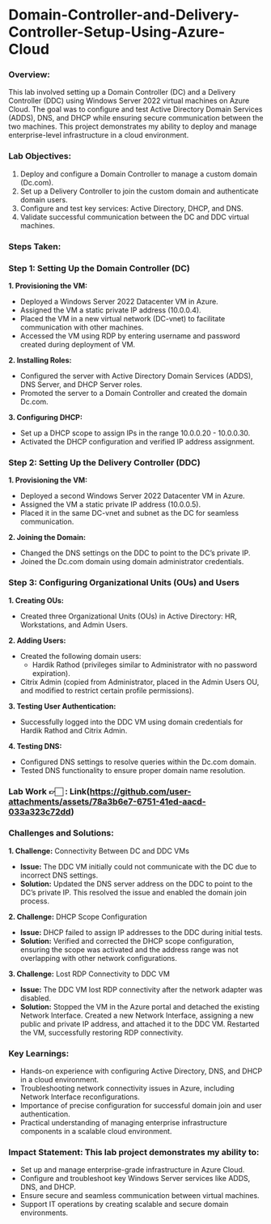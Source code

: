 # Domain-Controller-and-Delivery-Controller-Setup-Using-Azure-Cloud

### Overview:
This lab involved setting up a Domain Controller (DC) and a Delivery Controller (DDC) using Windows Server 2022 virtual machines on Azure Cloud. The goal was to configure and test Active Directory Domain Services (ADDS), DNS, and DHCP while ensuring secure communication between the two machines. This project demonstrates my ability to deploy and manage enterprise-level infrastructure in a cloud environment.
 
### Lab Objectives:
1.	Deploy and configure a Domain Controller to manage a custom domain (Dc.com).
2.	Set up a Delivery Controller to join the custom domain and authenticate domain users.
3.	Configure and test key services: Active Directory, DHCP, and DNS.
4.	Validate successful communication between the DC and DDC virtual machines.

 
### Steps Taken:
### Step 1: Setting Up the Domain Controller (DC)
**1.	Provisioning the VM:**
-	Deployed a Windows Server 2022 Datacenter VM in Azure.
- Assigned the VM a static private IP address (10.0.0.4).
- Placed the VM in a new virtual network (DC-vnet) to facilitate communication with other machines.
- Accessed the VM using RDP by entering username and password created during deployment of VM.
  
**2.	Installing Roles:**
- Configured the server with Active Directory Domain Services (ADDS), DNS Server, and DHCP Server roles.
-	Promoted the server to a Domain Controller and created the domain Dc.com.
  
**3.	Configuring DHCP:**
-	Set up a DHCP scope to assign IPs in the range 10.0.0.20 - 10.0.0.30.
-	Activated the DHCP configuration and verified IP address assignment.


### Step 2: Setting Up the Delivery Controller (DDC)

**1.	Provisioning the VM:**
-	Deployed a second Windows Server 2022 Datacenter VM in Azure.
-	Assigned the VM a static private IP address (10.0.0.5).
-	Placed it in the same DC-vnet and subnet as the DC for seamless communication.
  
**2.	Joining the Domain:**
-	Changed the DNS settings on the DDC to point to the DC’s private IP.
-	Joined the Dc.com domain using domain administrator credentials.

### Step 3: Configuring Organizational Units (OUs) and Users

**1.	Creating OUs:**
-	Created three Organizational Units (OUs) in Active Directory: HR, Workstations, and Admin Users.
  
**2.	Adding Users:**
-	Created the following domain users:
	 - Hardik Rathod (privileges similar to Administrator with no password expiration).
   - Citrix Admin (copied from Administrator, placed in the Admin Users OU, and modified to restrict certain profile permissions).
     
**3.	Testing User Authentication:**
-	Successfully logged into the DDC VM using domain credentials for Hardik Rathod and Citrix Admin.

**4.	Testing DNS:**
-	Configured DNS settings to resolve queries within the Dc.com domain.
-	Tested DNS functionality to ensure proper domain name resolution.

### Lab Work 👉🏻 : Link(https://github.com/user-attachments/assets/78a3b6e7-6751-41ed-aacd-033a323c72dd)

 
### Challenges and Solutions:
**1.	Challenge:** Connectivity Between DC and DDC VMs
-	**Issue:** The DDC VM initially could not communicate with the DC due to incorrect DNS settings.
-	**Solution:** Updated the DNS server address on the DDC to point to the DC’s private IP. This resolved the issue and enabled the domain join process.
  
**2.	Challenge:** DHCP Scope Configuration
-	**Issue:** DHCP failed to assign IP addresses to the DDC during initial tests.
-	**Solution:** Verified and corrected the DHCP scope configuration, ensuring the scope was activated and the address range was not overlapping with other network configurations.
  
**3.	Challenge:** Lost RDP Connectivity to DDC VM
-	**Issue:** The DDC VM lost RDP connectivity after the network adapter was disabled.
-	**Solution:** Stopped the VM in the Azure portal and detached the existing Network Interface. Created a new Network Interface, assigning a new public and private IP address, and attached it to the DDC VM. Restarted the VM, successfully restoring RDP connectivity.
 
### Key Learnings:
-	Hands-on experience with configuring Active Directory, DNS, and DHCP in a cloud environment.
-	Troubleshooting network connectivity issues in Azure, including Network Interface reconfigurations.
-	Importance of precise configuration for successful domain join and user authentication.
-	Practical understanding of managing enterprise infrastructure components in a scalable cloud environment.
 
### Impact Statement: This lab project demonstrates my ability to:
-	Set up and manage enterprise-grade infrastructure in Azure Cloud.
-	Configure and troubleshoot key Windows Server services like ADDS, DNS, and DHCP.
-	Ensure secure and seamless communication between virtual machines.
-	Support IT operations by creating scalable and secure domain environments.

